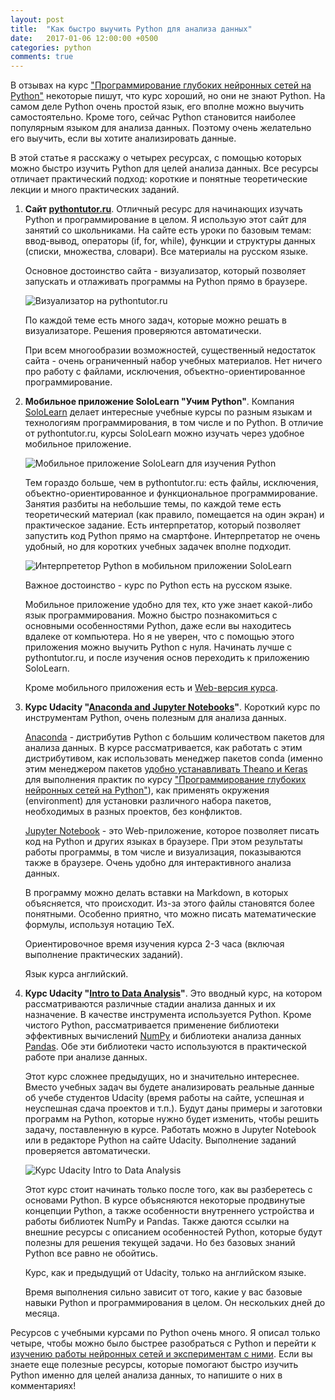 ```yaml
---
layout: post
title:  "Как быстро выучить Python для анализа данных"
date:   2017-01-06 12:00:00 +0500
categories: python
comments: true
---
```

В отзывах на курс ["Программирование глубоких нейронных сетей на Python"](/courses/nnpython) некоторые пишут, что курс хороший, но они не знают Python. На самом деле Python очень простой язык, его вполне можно выучить самостоятельно. Кроме того, сейчас Python становится наиболее популярным языком для анализа данных. Поэтому очень желательно его выучить, если вы хотите анализировать данные. 

В этой статье я расскажу о четырех ресурсах, с помощью которых можно быстро изучить Python для целей анализа данных. Все ресурсы отличает практический подход: короткие и понятные теоретические лекции и много практических заданий. 
<!--more-->

1. **Сайт [pythontutor.ru](http://pythontutor.ru/)**. Отличный ресурс для начинающих изучать Python и программирование в целом. Я использую этот сайт для занятий со школьниками. На сайте есть уроки по базовым темам: ввод-вывод, операторы (if, for, while), функции и структуры данных (списки, множества, словари). Все материалы на русском языке.

    Основное достоинство сайта - визуализатор, который позволяет запускать и отлаживать программы на Python прямо в браузере.
    
    ![Визуализатор на pythontutor.ru](/assets/images/pythontutor.png)
    
    По каждой теме есть много задач, которые можно решать в визуализаторе. Решения проверяются автоматически.
    
    При всем многообразии возможностей, существенный недостаток сайта - очень ограниченный набор учебных материалов. Нет ничего про работу с файлами, исключения, объектно-ориентированное программирование. 
    
2. **Мобильное приложение SoloLearn "Учим Python"**. Компания [SoloLearn](https://www.sololearn.com) делает интересные учебные курсы по разным языкам и технологиям программирования, в том числе и по Python. В отличие от pythontutor.ru, курсы SoloLearn можно изучать через удобное мобильное приложение. 

    ![Мобильное приложение SoloLearn для изучения Python](/assets/images/sololearn_text.png)
    
    Тем гораздо больше, чем в pythontutor.ru: есть файлы, исключения, объектно-ориентированное и функциональное программирование. Занятия разбиты на небольшие темы, по каждой теме есть теоретический материал (как правило, помещается на один экран) и практическое задание. Есть интерпретатор, который позволяет запустить код Python прямо на смартфоне. Интерпретатор не очень удобный, но для коротких учебных задачек вполне подходит.
    
    ![Интерпрететор Python в мобильном приложении SoloLearn](/assets/images/sololearn_code.png)
    
    Важное достоинство - курс по Python есть на русском языке.
    
    Мобильное приложение удобно для тех, кто уже знает какой-либо язык программирования. Можно быстро познакомиться с основными особенностями Python, даже если вы находитесь вдалеке от компьютера. Но я не уверен, что с помощью этого приложения можно выучить Python с нуля. Начинать лучше с pythontutor.ru, и после изучения основ переходить к приложению SoloLearn. 
    
    Кроме мобильного приложения есть и [Web-версия курса](https://www.sololearn.com/Course/Python/).

3. **Курс Udacity "[Anaconda and Jupyter Notebooks](https://classroom.udacity.com/courses/ud1111/)"**. Короткий курс по инструментам Python, очень полезным для анализа данных.

    [Anaconda](https://www.continuum.io/downloads) - дистрибутив Python с большим количеством пакетов для анализа данных. В курсе рассматривается, как работать с этим дистрибутивом, как использовать менеджер пакетов conda (именно этим менеджером пакетов [удобно устанавливать Theano и Keras](/deep_learning/2016/12/25/Keras-Installation.html) для выполнения практик по курсу ["Программирование глубоких нейронных сетей на Python"](/courses/nnpython)), как применять окружения (environment) для установки различного набора пакетов, необходимых в разных проектов, без конфликтов.
    
    [Jupyter Notebook](http://jupyter.org/) - это Web-приложение, которое позволяет писать код на Python и других языках в браузере. При этом результаты работы программы, в том числе и визуализация, показываются также в браузере. Очень удобно для интерактивного анализа данных.
    
    В программу можно делать вставки на Markdown, в которых объясняется, что происходит. Из-за этого файлы становятся более понятными. Особенно приятно, что можно писать математические формулы, используя нотацию TeX.

    Ориентировочное время изучения курса 2-3 часа (включая выполнение практических заданий).
    
    Язык курса английский.
    
4. **Курс Udacity "[Intro to Data Analysis](https://classroom.udacity.com/courses/ud170)"**. Это вводный курс, на котором рассматриваются различные стадии анализа данных и их назначение. В качестве инструмента используется Python. Кроме чистого Python, рассматривается применение библиотеки эффективных вычислений [NumPy](http://www.numpy.org/) и библиотеки анализа данных [Pandas](http://pandas.pydata.org/). Обе эти библиотеки часто используются в практической работе при анализе данных.

    Этот курс сложнее предыдущих, но и значительно интереснее. Вместо учебных задач вы будете анализировать реальные данные об учебе студентов Udacity (время работы на сайте, успешная и неуспешная сдача проектов и т.п.). Будут даны примеры и заготовки программ на Python, которые нужно будет изменить, чтобы решить задачу, поставленную в курсе. Работать можно в Jupyter Notebook или в редакторе Python на сайте Udacity. Выполнение заданий проверяется автоматически.

    ![Курс Udacity Intro to Data Analysis](/assets/images/udacity_da.png)
    
    Этот курс стоит начинать только после того, как вы разберетесь с основами Python. В курсе объясняются некоторые продвинутые концепции Python, а также особенности внутреннего устройства и работы библиотек NumPy и Pandas. Также даются ссылки на внешние ресурсы с описанием особенностей Python, которые будут полезны для решения текущей задачи. Но без базовых знаний Python все равно не обойтись.
    
    Курс, как и предыдущий от Udacity, только на английском языке. 
    
    Время выполнения сильно зависит от того, какие у вас базовые навыки Python и программирования в целом. Он нескольких дней до месяца.
    
Ресурсов с учебными курсами по Python очень много. Я описал только четыре, чтобы можно было быстрее разобраться с Python и перейти к [изучению работы нейронных сетей и экспериментам с ними](/courses/nnpython). Если вы знаете еще полезные ресурсы, которые помогают быстро изучить Python именно для целей анализа данных, то напишите о них в комментариях!




    

